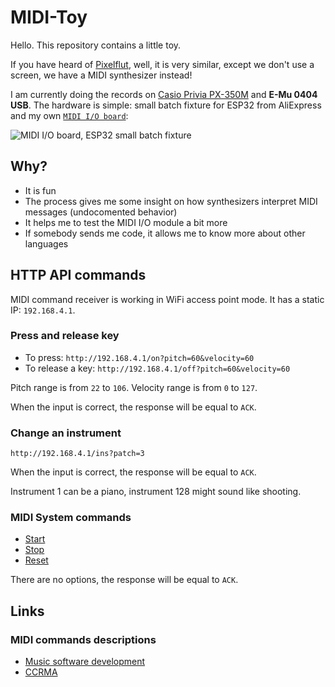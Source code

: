 # MIDI-Toy

Hello. This repository contains a little toy.

If you have heard of [Pixelflut](https://github.com/defnull/pixelflut), well, it is very similar,
except we don't use a screen, we have a MIDI synthesizer instead!

I am currently doing the records on [Casio Privia PX-350M](https://www.casio-intl.com/mea/en/emi/products/px350m/) and **E-Mu 0404 USB**.
The hardware is simple: small batch fixture for ESP32 from AliExpress and my own [`MIDI I/O board`](https://github.com/6r1d/enhancing_boards/tree/master/MIDI_IO):

![MIDI I/O board, ESP32 small batch fixture](https://i.imgur.com/XiR4Ycv.jpg)

## Why?

* It is fun
* The process gives me some insight on how synthesizers interpret MIDI messages (undocomented behavior)
* It helps me to test the MIDI I/O module a bit more
* If somebody sends me code, it allows me to know more about other languages

## HTTP API commands

MIDI command receiver is working in WiFi access point mode. It has a static IP: `192.168.4.1`.

### Press and release key

* To press: `http://192.168.4.1/on?pitch=60&velocity=60`
* To release a key: `http://192.168.4.1/off?pitch=60&velocity=60`

Pitch range is from `22` to `106`.
Velocity range is from `0` to `127`.

When the input is correct, the response will be equal to `ACK`.

### Change an instrument

`http://192.168.4.1/ins?patch=3`

When the input is correct, the response will be equal to `ACK`.

Instrument 1 can be a piano, instrument 128 might sound like shooting.

### MIDI System commands

* [Start](http://192.168.4.1/start)
* [Stop](http://192.168.4.1/stop)
* [Reset](http://192.168.4.1/reset)

There are no options, the response will be equal to `ACK`.

## Links

### MIDI commands descriptions

* [Music software development](http://www.music-software-development.com/midi-tutorial.html)
* [CCRMA](https://ccrma.stanford.edu/~craig/articles/linuxmidi/misc/essenmidi.html)
